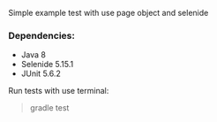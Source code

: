 Simple example test with use page object and selenide

### Dependencies:

* Java 8
* Selenide 5.15.1
* JUnit 5.6.2

Run tests with use terminal:
> gradle test

